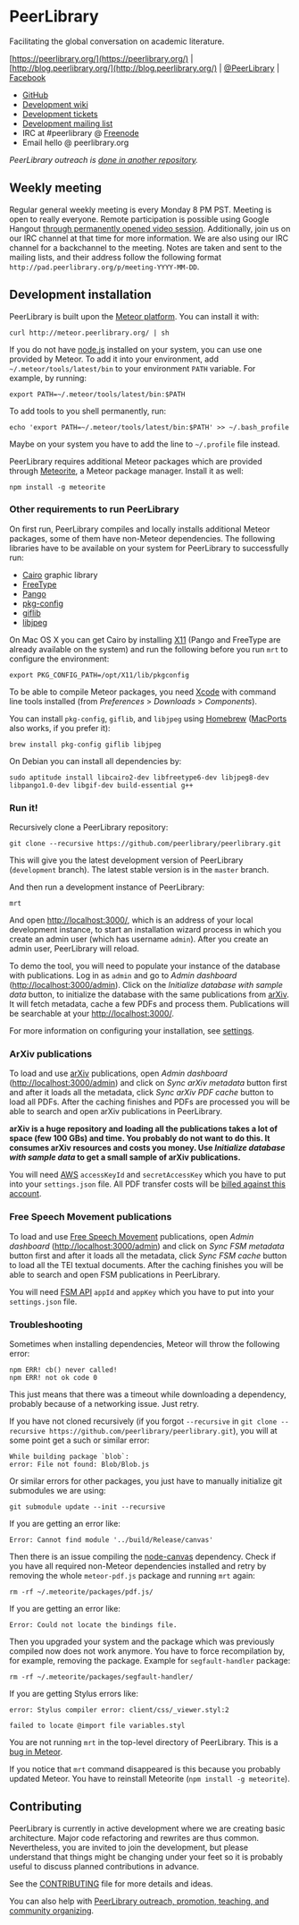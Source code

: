 PeerLibrary
===========

Facilitating the global conversation on academic literature.

[https://peerlibrary.org/](https://peerlibrary.org/) | [http://blog.peerlibrary.org/](http://blog.peerlibrary.org/) | [@PeerLibrary](https://twitter.com/PeerLibrary) | [Facebook](https://www.facebook.com/PeerLibrary)

* [GitHub](https://github.com/peerlibrary/peerlibrary)
* [Development wiki](https://github.com/peerlibrary/peerlibrary/wiki)
* [Development tickets](https://github.com/peerlibrary/peerlibrary/issues)
* [Development mailing list](http://lists.peerlibrary.org/lists/info/dev)
* IRC at #peerlibrary @ [Freenode](http://freenode.net/)
* Email hello @ peerlibrary.org

_PeerLibrary outreach is [done in another repository](https://github.com/peerlibrary/outreach)._

Weekly meeting
--------------

Regular general weekly meeting is every Monday 8 PM PST. Meeting is open to really
everyone. Remote participation is possible using Google Hangout [through permanently opened video session](https://plus.google.com/hangouts/_/calendar/YmVya2VsZXkuZWR1X2UyYTVhcWc4cXJnaWM2bnQ2ZDk0OG0yNXJnQGdyb3VwLmNhbGVuZGFyLmdvb2dsZS5jb20.kijreb7bhpl8qfkr7n9d549so4). Additionally, join us on our IRC
channel at that time for more information. We are also using our IRC channel for a backchannel
to the meeting. Notes are taken and sent to the mailing lists, and their address follow the
following format `http://pad.peerlibrary.org/p/meeting-YYYY-MM-DD`.

Development installation
------------------------

PeerLibrary is built upon the [Meteor platform](http://www.meteor.com/). You can install it with:

    curl http://meteor.peerlibrary.org/ | sh

If you do not have [node.js](http://nodejs.org) installed on your system, you can use one
provided by Meteor. To add it into your environment, add `~/.meteor/tools/latest/bin` to
your environment `PATH` variable. For example, by running:

    export PATH=~/.meteor/tools/latest/bin:$PATH

To add tools to you shell permanently, run:

    echo 'export PATH=~/.meteor/tools/latest/bin:$PATH' >> ~/.bash_profile

Maybe on your system you have to add the line to `~/.profile` file instead.

PeerLibrary requires additional Meteor packages which are provided through
[Meteorite](http://oortcloud.github.com/meteorite/), a Meteor package manager.
Install it as well:

    npm install -g meteorite
    
### Other requirements to run PeerLibrary ###

On first run, PeerLibrary compiles and locally installs additional Meteor packages,
some of them have non-Meteor dependencies. The following libraries have
to be available on your system for PeerLibrary to successfully run:

 * [Cairo](http://cairographics.org/) graphic library
 * [FreeType](http://www.freetype.org/)
 * [Pango](http://www.pango.org/)
 * [pkg-config](http://www.freedesktop.org/wiki/Software/pkg-config/)
 * [giflib](http://giflib.sourceforge.net/)
 * [libjpeg](http://www.ijg.org)

On Mac OS X you can get Cairo by installing [X11](http://xquartz.macosforge.org/) (Pango
and FreeType are already available on the system) and run the following before you
run `mrt` to configure the environment:

    export PKG_CONFIG_PATH=/opt/X11/lib/pkgconfig

To be able to compile Meteor packages, you need [Xcode](https://developer.apple.com/xcode/)
with command line tools installed (from _Preferences_ > _Downloads_ > _Components_).

You can install `pkg-config`, `giflib`, and `libjpeg` using [Homebrew](http://brew.sh/)
([MacPorts](https://www.macports.org/) also works, if you prefer it):

    brew install pkg-config giflib libjpeg

On Debian you can install all dependencies by:

    sudo aptitude install libcairo2-dev libfreetype6-dev libjpeg8-dev libpango1.0-dev libgif-dev build-essential g++

### Run it! ###

Recursively clone a PeerLibrary repository:

    git clone --recursive https://github.com/peerlibrary/peerlibrary.git

This will give you the latest development version of PeerLibrary (`development` branch). The latest
stable version is in the `master` branch.

And then run a development instance of PeerLibrary:

    mrt

And open [http://localhost:3000/](http://localhost:3000/), which is an address of
your local development instance, to start an installation wizard process in which you
create an admin user (which has username `admin`). After you create an admin
user, PeerLibrary will reload.

To demo the tool, you will need to populate your instance of the database with publications.
Log in as `admin` and go to _Admin dashboard_ ([http://localhost:3000/admin](http://localhost:3000/admin)).
Click on the _Initialize database with sample data_ button, to initialize the database with
the same publications from [arXiv](http://arxiv.org/). It will fetch metadata, cache a few PDFs
and process them. Publications will be searchable at your [http://localhost:3000/](http://localhost:3000/).

For more information on configuring your installation, see [settings](https://github.com/peerlibrary/peerlibrary/wiki/Settings).

### ArXiv publications ###

To load and use [arXiv](http://arxiv.org/) publications, open _Admin dashboard_
([http://localhost:3000/admin](http://localhost:3000/admin)) and click on _Sync arXiv metadata_
button first and after it loads all the metadata, click _Sync arXiv PDF cache_ button to load
all PDFs. After the caching finishes and PDFs are processed you will be able to search and open
arXiv publications in PeerLibrary.

**arXiv is a huge repository and loading all the publications takes a lot of space (few 100 GBs) and time.
You probably do not want to do this. It consumes arXiv resources and costs you money. Use _Initialize
database with sample data_ to get a small sample of arXiv publications.**

You will need [AWS](http://aws.amazon.com/) `accessKeyId` and `secretAccessKey` which you have to put into
your `settings.json` file. All PDF transfer costs will be [billed against this account](http://arxiv.org/help/bulk_data_s3).

### Free Speech Movement publications ###

To load and use [Free Speech Movement](http://bancroft.berkeley.edu/FSM/) publications, open _Admin dashboard_
([http://localhost:3000/admin](http://localhost:3000/admin)) and click on _Sync FSM metadata_ button first
and after it loads all the metadata, click _Sync FSM cache_ button to load all the TEI textual documents.
After the caching finishes you will be able to search and open FSM publications in PeerLibrary.

You will need [FSM API](http://digitalhumanities.berkeley.edu/hackfsm/api) `appId` and `appKey` which you
have to put into your `settings.json` file.

### Troubleshooting ###

Sometimes when installing dependencies, Meteor will throw the following error:

    npm ERR! cb() never called!
    npm ERR! not ok code 0

This just means that there was a timeout while downloading a dependency, probably because of
a networking issue. Just retry.

If you have not cloned recursively (if you forgot `--recursive` in `git clone --recursive https://github.com/peerlibrary/peerlibrary.git`), you will at some point get a such or similar error:

    While building package `blob`:
    error: File not found: Blob/Blob.js

Or similar errors for other packages, you just have to manually initialize git submodules we are using:

    git submodule update --init --recursive

If you are getting an error like:

    Error: Cannot find module '../build/Release/canvas'

Then there is an issue compiling the [node-canvas](https://github.com/LearnBoost/node-canvas) dependency. Check
if you have all required non-Meteor dependencies installed and retry by removing the whole `meteor-pdf.js` package
and running `mrt` again:

    rm -rf ~/.meteorite/packages/pdf.js/

If you are getting an error like:

    Error: Could not locate the bindings file.

Then you upgraded your system and the package which was previously compiled now does not work anymore. You have to
force recompilation by, for example, removing the package. Example for `segfault-handler` package:

    rm -rf ~/.meteorite/packages/segfault-handler/

If you are getting Stylus errors like:

    error: Stylus compiler error: client/css/_viewer.styl:2

    failed to locate @import file variables.styl

You are not running `mrt` in the top-level directory of PeerLibrary. This is a [bug in Meteor](https://github.com/meteor/meteor/issues/1655).

If you notice that `mrt` command disappeared is this because you probably updated Meteor.
You have to reinstall Meteorite (`npm install -g meteorite`).

Contributing
------------

PeerLibrary is currently in active development where we are creating
basic architecture. Major code refactoring and rewrites are thus common.
Nevertheless, you are invited to join the development, but please understand
that things might be changing under your feet so it is probably useful to
discuss planned contributions in advance.

See the [CONTRIBUTING](https://github.com/peerlibrary/peerlibrary/blob/development/CONTRIBUTING.md) file for more
details and ideas.

You can also help with [PeerLibrary outreach, promotion, teaching, and community organizing](https://github.com/peerlibrary/outreach).
